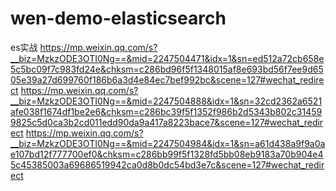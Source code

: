 # wen-demo-elasticsearch
es实战
https://mp.weixin.qq.com/s?__biz=MzkzODE3OTI0Ng==&mid=2247504471&idx=1&sn=ed512a72cb658e5c5bc09f7c983fd24e&chksm=c286bd96f5f1348015af8e693bd56f7ee9d6505e39a27d699760f186b6a3d4e84ec7bef992bc&scene=127#wechat_redirect
https://mp.weixin.qq.com/s?__biz=MzkzODE3OTI0Ng==&mid=2247504888&idx=1&sn=32cd2362a6521afe038f1674df1be2e6&chksm=c286bc39f5f1352f986b2d5343b802c314599825c5d0ca3b2cd011edd90da9a417a8223bace7&scene=127#wechat_redirect
https://mp.weixin.qq.com/s?__biz=MzkzODE3OTI0Ng==&mid=2247504984&idx=1&sn=a61d438a9f9a0ae107bd12f777700ef0&chksm=c286bb99f5f1328fd5bb08eb9183a70b904e45c45385003a69686519942ca0d8b0dc54bd3e7c&scene=127#wechat_redirect
